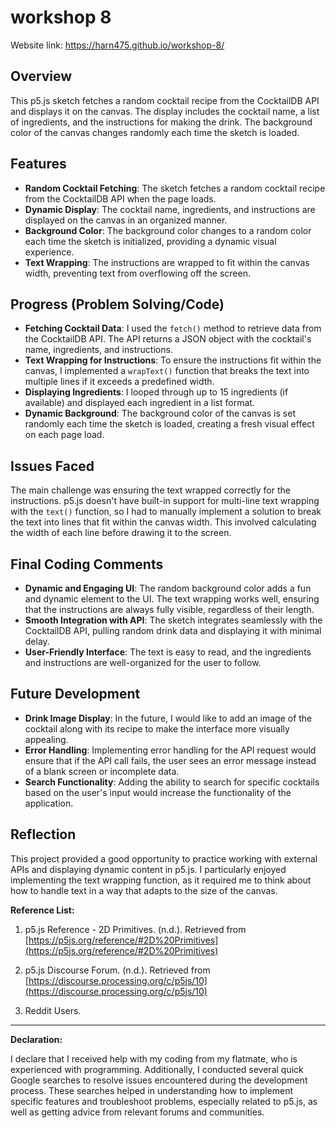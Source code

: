 # workshop 8
 Website link:
https://harn475.github.io/workshop-8/

## Overview

This p5.js sketch fetches a random cocktail recipe from the CocktailDB API and displays it on the canvas. The display includes the cocktail name, a list of ingredients, and the instructions for making the drink. The background color of the canvas changes randomly each time the sketch is loaded.

## Features

- **Random Cocktail Fetching**: The sketch fetches a random cocktail recipe from the CocktailDB API when the page loads.
- **Dynamic Display**: The cocktail name, ingredients, and instructions are displayed on the canvas in an organized manner.
- **Background Color**: The background color changes to a random color each time the sketch is initialized, providing a dynamic visual experience.
- **Text Wrapping**: The instructions are wrapped to fit within the canvas width, preventing text from overflowing off the screen.

## Progress (Problem Solving/Code)

- **Fetching Cocktail Data**: I used the `fetch()` method to retrieve data from the CocktailDB API. The API returns a JSON object with the cocktail's name, ingredients, and instructions.
- **Text Wrapping for Instructions**: To ensure the instructions fit within the canvas, I implemented a `wrapText()` function that breaks the text into multiple lines if it exceeds a predefined width.
- **Displaying Ingredients**: I looped through up to 15 ingredients (if available) and displayed each ingredient in a list format.
- **Dynamic Background**: The background color of the canvas is set randomly each time the sketch is loaded, creating a fresh visual effect on each page load.

## Issues Faced

The main challenge was ensuring the text wrapped correctly for the instructions. p5.js doesn't have built-in support for multi-line text wrapping with the `text()` function, so I had to manually implement a solution to break the text into lines that fit within the canvas width. This involved calculating the width of each line before drawing it to the screen.

## Final Coding Comments

- **Dynamic and Engaging UI**: The random background color adds a fun and dynamic element to the UI. The text wrapping works well, ensuring that the instructions are always fully visible, regardless of their length.
- **Smooth Integration with API**: The sketch integrates seamlessly with the CocktailDB API, pulling random drink data and displaying it with minimal delay.
- **User-Friendly Interface**: The text is easy to read, and the ingredients and instructions are well-organized for the user to follow.

## Future Development

- **Drink Image Display**: In the future, I would like to add an image of the cocktail along with its recipe to make the interface more visually appealing.
- **Error Handling**: Implementing error handling for the API request would ensure that if the API call fails, the user sees an error message instead of a blank screen or incomplete data.
- **Search Functionality**: Adding the ability to search for specific cocktails based on the user's input would increase the functionality of the application.

## Reflection

This project provided a good opportunity to practice working with external APIs and displaying dynamic content in p5.js. I particularly enjoyed implementing the text wrapping function, as it required me to think about how to handle text in a way that adapts to the size of the canvas. 



**Reference List:**

1. p5.js Reference - 2D Primitives. (n.d.). Retrieved from [https://p5js.org/reference/#2D%20Primitives](https://p5js.org/reference/#2D%20Primitives)
   
2. p5.js Discourse Forum. (n.d.). Retrieved from [https://discourse.processing.org/c/p5js/10](https://discourse.processing.org/c/p5js/10)
   
3. Reddit Users.

---

**Declaration:**

I declare that I received help with my coding from my flatmate, who is experienced with programming. Additionally, I conducted several quick Google searches to resolve issues encountered during the development process. These searches helped in understanding how to implement specific features and troubleshoot problems, especially related to p5.js, as well as getting advice from relevant forums and communities.
